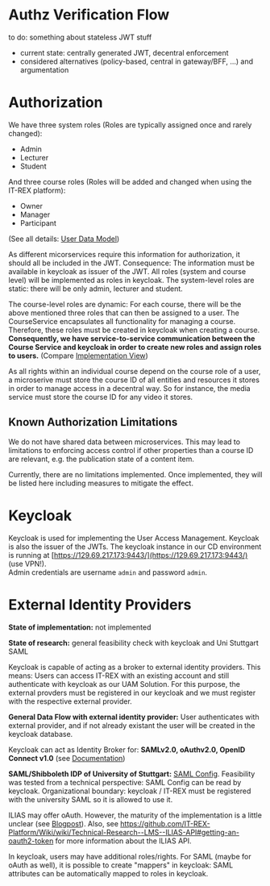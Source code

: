 # Authz Verification Flow

to do: something about stateless JWT stuff
* current state: centrally generated JWT, decentral enforcement
* considered alternatives (policy-based, central in gateway/BFF, ...) and argumentation

# Authorization

We have three system roles (Roles are typically assigned once and rarely changed):
* Admin
* Lecturer
* Student

And three course roles (Roles will be added and changed when using the IT-REX platform):
* Owner
* Manager
* Participant

(See all details: [User Data Model](Application-Architecture--Data-Model--User))

As different micorservices require this information for authorization, it should all be included in the JWT. Consequence: The information must be available in keycloak as issuer of the JWT. All roles (system and course level) will be implemented as roles in keycloak. The system-level roles are static: there will be only admin, lecturer and student. 

The course-level roles are dynamic: For each course, there will be the above mentioned three roles that can then be assigned to a user. The CourseService encapsulates all functionality for managing a course. Therefore, these roles must be created in keycloak when creating a course. **Consequently, we have service-to-service communication between the Course Service and keycloak in order to create new roles and assign roles to users.** (Compare [Implementation View](./Application-Architecture--Implementation-View#course-service))

As all rights within an individual course depend on the course role of a user, a microserive must store the course ID of all entities and resources it stores in order to manage access in a decentral way. So for instance, the media service must store the course ID for any video it stores.

## Known Authorization Limitations

We do not have shared data between microservices. This may lead to limitations to enforcing access control if other properties than a course ID are relevant, e.g. the publication state of a content item.

Currently, there are no limitations implemented. Once implemented, they will be listed here including measures to mitigate the effect.

# Keycloak

Keycloak is used for implementing the User Access Management. Keycloak is also the issuer of the JWTs.
The keycloak instance in our CD environment is running at [https://129.69.217.173:9443/](https://129.69.217.173:9443/) (use VPN!).  
Admin credentials are username `admin` and password `admin`.

# External Identity Providers

**State of implementation:** not implemented

**State of research:** general feasibility check with keycloak and Uni Stuttgart SAML

Keycloak is capable of acting as a broker to external identity providers. This means: Users can access IT-REX with an existing account and still authenticate with keycloak as our UAM Solution. For this purpose, the external provders must be registered in our keycloak and we must register with the respective external provider.

**General Data Flow with external identity provider:** User authenticates with external provider, and if not already existant the user will be created in the keycloak database.


Keycloak can act as Identity Broker for: **SAMLv2.0, oAuthv2.0, OpenID Connect v1.0** (see [Documentation](https://www.keycloak.org/docs/latest/server_admin/index.html#_identity_broker))

**SAML/Shibboleth IDP of University of Stuttgart:** [SAML Config](https://idp.uni-stuttgart.de/idp/shibboleth). Feasibility was tested from a technical perspective: SAML Config can be read by keycloak. Organizational boundary: keycloak / IT-REX must be registered with the university SAML so it is allowed to use it.

ILIAS may offer oAuth. However, the maturity of the implementation is a little unclear (see [Blogpost](https://docu.ilias.de/goto_docu_wiki_wpage_3521_1357.html)). Also, see https://github.com/IT-REX-Platform/Wiki/wiki/Technical-Research--LMS--ILIAS-API#getting-an-oauth2-token for more information about the ILIAS API.

In keycloak, users may have additional roles/rights. For SAML (maybe for oAuth as well), it is possible to create "mappers" in keycloak: SAML attributes can be automatically mapped to roles in keycloak. 
